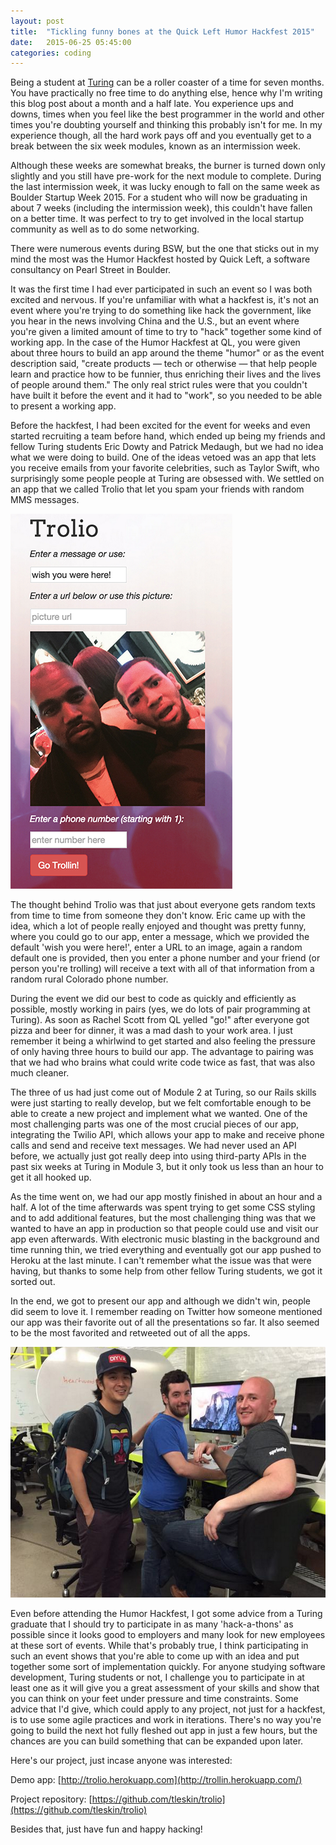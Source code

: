 ```yaml
---
layout: post
title:  "Tickling funny bones at the Quick Left Humor Hackfest 2015"
date:   2015-06-25 05:45:00
categories: coding
---
```


Being a student at [Turing](http://www.turing.io/) can be a roller coaster of a time for seven months. You have practically no free time to do anything else, hence why I'm writing this blog post about a month and a half late. You experience ups and downs, times when you feel like the best programmer in the world and other times you're doubting yourself and thinking this probably isn't for me. In my experience though, all the hard work pays off and you eventually get to a break between the six week modules, known as an intermission week.

Although these weeks are somewhat breaks, the burner is turned down only slightly and you still have pre-work for the next module to complete. During the last intermission week, it was lucky enough to fall on the same week as Boulder Startup Week 2015. For a student who will now be graduating in about 7 weeks (including the intermission week), this couldn't have fallen on a better time. It was perfect to try to get involved in the local startup community as well as to do some networking.

There were numerous events during BSW, but the one that sticks out in my mind the most was the Humor Hackfest hosted by Quick Left, a software consultancy on Pearl Street in Boulder.

It was the first time I had ever participated in such an event so I was both excited and nervous. If you're unfamiliar with what a hackfest is, it's not an event where you're trying to do something like hack the government, like you hear in the news involving China and the U.S., but an event where you're given a limited amount of time to try to "hack" together some kind of working app. In the case of the Humor Hackfest at QL, you were given about three hours to build an app around the theme "humor" or as the event description said, "create products — tech or otherwise — that help people learn and practice how to be funnier, thus enriching their lives and the lives of people around them." The only real strict rules were that you couldn't have built it before the event and it had to "work", so you needed to be able to present a working app.

Before the hackfest, I had been excited for the event for weeks and even started recruiting a team before hand, which ended up being my friends and fellow Turing students Eric Dowty and Patrick Medaugh, but we had no idea what we were doing to build. One of the ideas vetoed was an app that lets you receive emails from your favorite celebrities, such as Taylor Swift, who surprisingly some people people at Turing are obsessed with. We settled on an app that we called Trolio that let you spam your friends with random MMS messages.

![Trolio](/assets/img/trolio.png)

The thought behind Trolio was that just about everyone gets random texts from time to time from someone they don't know. Eric came up with the idea, which a lot of people really enjoyed and thought was pretty funny, where you could go to our app, enter a message, which we provided the default 'wish you were here!', enter a URL to an image, again a random default one is provided, then you enter a phone number and your friend (or person you're trolling) will receive a text with all of that information from a random rural Colorado phone number.

During the event we did our best to code as quickly and efficiently as possible, mostly working in pairs (yes, we do lots of pair programming at Turing). As soon as Rachel Scott from QL yelled "go!" after everyone got pizza and beer for dinner, it was a mad dash to your work area. I just remember it being a whirlwind to get started and also feeling the pressure of only having three hours to build our app. The advantage to pairing was that we had who brains what could write code twice as fast, that was also much cleaner.

The three of us had just come out of Module 2 at Turing, so our Rails skills were just starting to really develop, but we felt comfortable enough to be able to create a new project and implement what we wanted. One of the most challenging parts was one of the most crucial pieces of our app, integrating the Twilio API, which allows your app to make and receive phone calls and send and receive text messages. We had never used an API before, we actually just got really deep into using third-party APIs in the past six weeks at Turing in Module 3, but it only took us less than an hour to get it all hooked up.

As the time went on, we had our app mostly finished in about an hour and a half. A lot of the time afterwards was spent trying to get some CSS styling and to add additional features, but the most challenging thing was that we wanted to have an app in production so that people could use and visit our app even afterwards. With electronic music blasting in the background and time running thin, we tried everything and eventually got our app pushed to Heroku at the last minute. I can't remember what the issue was that were having, but thanks to some help from other fellow Turing students, we got it sorted out.

In the end, we got to present our app and although we didn't win, people did seem to love it. I remember reading on Twitter how someone mentioned our app was their favorite out of all the presentations so far. It also seemed to be the most favorited and retweeted out of all the apps.

![Group](/assets/img/hackfest.png)

Even before attending the Humor Hackfest, I got some advice from a Turing graduate that I should try to participate in as many 'hack-a-thons' as possible since it looks good to employers and many look for new employees at these sort of events. While that's probably true, I think participating in such an event shows that you're able to come up with an idea and put together some sort of implementation quickly. For anyone studying software development, Turing students or not, I challenge you to participate in at least one as it will give you a great assessment of your skills and show that you can think on your feet under pressure and time constraints. Some advice that I'd give, which could apply to any project, not just for a hackfest, is to use some agile practices and work in iterations. There's no way you're going to build the next hot fully fleshed out app in just a few hours, but the chances are you can build something that can be expanded upon later.

Here's our project, just incase anyone was interested:

Demo app:
[http://trolio.herokuapp.com](http://trollin.herokuapp.com/)

Project repository:
[https://github.com/tleskin/trolio](https://github.com/tleskin/trolio)

Besides that, just have fun and happy hacking!
